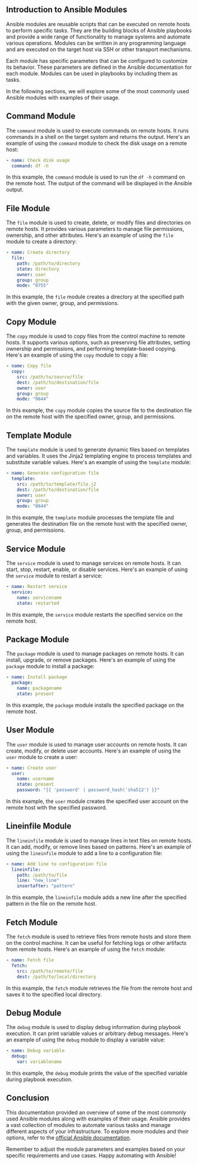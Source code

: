 ## Introduction to Ansible Modules

Ansible modules are reusable scripts that can be executed on remote hosts to perform specific tasks. They are the building blocks of Ansible playbooks and provide a wide range of functionality to manage systems and automate various operations. Modules can be written in any programming language and are executed on the target host via SSH or other transport mechanisms.

Each module has specific parameters that can be configured to customize its behavior. These parameters are defined in the Ansible documentation for each module. Modules can be used in playbooks by including them as tasks.

In the following sections, we will explore some of the most commonly used Ansible modules with examples of their usage.

## Command Module

The `command` module is used to execute commands on remote hosts. It runs commands in a shell on the target system and returns the output. Here's an example of using the `command` module to check the disk usage on a remote host:
```yml
- name: Check disk usage
  command: df -h
```

In this example, the `command` module is used to run the `df -h` command on the remote host. The output of the command will be displayed in the Ansible output.

## File Module

The `file` module is used to create, delete, or modify files and directories on remote hosts. It provides various parameters to manage file permissions, ownership, and other attributes. Here's an example of using the `file` module to create a directory:
```yml
- name: Create directory
  file:
    path: /path/to/directory
    state: directory
    owner: user
    group: group
    mode: "0755"
```

In this example, the `file` module creates a directory at the specified path with the given owner, group, and permissions.

## Copy Module

The `copy` module is used to copy files from the control machine to remote hosts. It supports various options, such as preserving file attributes, setting ownership and permissions, and performing template-based copying. Here's an example of using the `copy` module to copy a file:
```yml
- name: Copy file
  copy:
    src: /path/to/source/file
    dest: /path/to/destination/file
    owner: user
    group: group
    mode: "0644"
```

In this example, the `copy` module copies the source file to the destination file on the remote host with the specified owner, group, and permissions.

## Template Module

The `template` module is used to generate dynamic files based on templates and variables. It uses the Jinja2 templating engine to process templates and substitute variable values. Here's an example of using the `template` module:
```yml
- name: Generate configuration file
  template:
    src: /path/to/template/file.j2
    dest: /path/to/destination/file
    owner: user
    group: group
    mode: "0644"
```

In this example, the `template` module processes the template file and generates the destination file on the remote host with the specified owner, group, and permissions.

## Service Module

The `service` module is used to manage services on remote hosts. It can start, stop, restart, enable, or disable services. Here's an example of using the `service` module to restart a service:
```yml
- name: Restart service
  service:
    name: servicename
    state: restarted
```

In this example, the `service` module restarts the specified service on the remote host.

## Package Module

The `package` module is used to manage packages on remote hosts. It can install, upgrade, or remove packages. Here's an example of using the `package` module to install a package:
```yml
- name: Install package
  package:
    name: packagename
    state: present
```

In this example, the `package` module installs the specified package on the remote host.

## User Module

The `user` module is used to manage user accounts on remote hosts. It can create, modify, or delete user accounts. Here's an example of using the `user` module to create a user:
```yml
- name: Create user
  user:
    name: username
    state: present
    password: "{{ 'password' | password_hash('sha512') }}"
```

In this example, the `user` module creates the specified user account on the remote host with the specified password.

## Lineinfile Module

The `lineinfile` module is used to manage lines in text files on remote hosts. It can add, modify, or remove lines based on patterns. Here's an example of using the `lineinfile` module to add a line to a configuration file:
```yml
- name: Add line to configuration file
  lineinfile:
    path: /path/to/file
    line: "new_line"
    insertafter: "pattern"
```

In this example, the `lineinfile` module adds a new line after the specified pattern in the file on the remote host.

## Fetch Module

The `fetch` module is used to retrieve files from remote hosts and store them on the control machine. It can be useful for fetching logs or other artifacts from remote hosts. Here's an example of using the `fetch` module:
```yml
- name: Fetch file
  fetch:
    src: /path/to/remote/file
    dest: /path/to/local/directory
```

In this example, the `fetch` module retrieves the file from the remote host and saves it to the specified local directory.

## Debug Module

The `debug` module is used to display debug information during playbook execution. It can print variable values or arbitrary debug messages. Here's an example of using the `debug` module to display a variable value:
```yml
- name: Debug variable
  debug:
    var: variablename
```

In this example, the `debug` module prints the value of the specified variable during playbook execution.

## Conclusion

This documentation provided an overview of some of the most commonly used Ansible modules along with examples of their usage. Ansible provides a vast collection of modules to automate various tasks and manage different aspects of your infrastructure. To explore more modules and their options, refer to the [official Ansible documentation](https://docs.ansible.com/ansible/latest/modules/modules_by_category.html).

Remember to adjust the module parameters and examples based on your specific requirements and use cases. Happy automating with Ansible!
